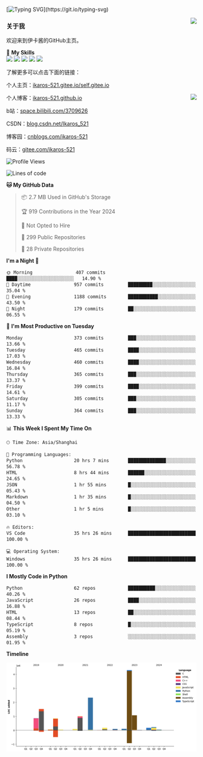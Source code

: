 [![Typing SVG](https://readme-typing-svg.herokuapp.com?size=25&duration=3000&color=8C43EA&vCenter=true&width=200&height=40&lines=Hi+Welcome+%F0%9F%91%8B%F0%9F%8F%BB;I'm+Love丶伊卡洛斯~~)](https://git.io/typing-svg)

<a href="#">
  <img align="right" src="https://github-readme-stats.vercel.app/api?username=Ikaros-521&count_private=true&show_icons=true&bg_color=15,f2f7fd,E0EAFC" />
</a>

### 关于我

欢迎来到伊卡酱的GitHub主页。

🌟 **My Skills**  
![](https://img.shields.io/badge/-C-A8B9CC?style=flat-square&logo=C&logoColor=fff)
![](https://img.shields.io/badge/-Python-3776AB?style=flat-square&logo=Python&logoColor=fff)
![](https://img.shields.io/badge/-JavaScript-F7DF1E?style=flat-square&logo=JavaScript&logoColor=fff)
![](https://img.shields.io/badge/-C++-00599C?style=flat-square&logo=Cpp&logoColor=fff)
![](https://img.shields.io/badge/-Linux-000000?style=flat-square&logo=Linux&logoColor=fff)

了解更多可以点击下面的链接：  

个人主页：[ikaros-521.gitee.io/self.gitee.io](https://ikaros-521.gitee.io/self.gitee.io/)  

<img align='right' src="https://github.com/Ikaros-521/Ikaros-521/assets/40910637/3a5e50bc-91dc-4aa5-b7a0-8b27ad1c2b33" height="330">

个人博客：[ikaros-521.github.io](https://ikaros-521.github.io/)  

b站：[space.bilibili.com/3709626](https://space.bilibili.com/3709626)  

CSDN：[blog.csdn.net/Ikaros_521](https://blog.csdn.net/Ikaros_521)  

博客园：[cnblogs.com/ikaros-521](https://www.cnblogs.com/ikaros-521)  

码云：[gitee.com/ikaros-521](https://gitee.com/ikaros-521)  


<!--START_SECTION:waka-->
![Profile Views](http://img.shields.io/badge/Profile%20Views-9-blue)

![Lines of code](https://img.shields.io/badge/From%20Hello%20World%20I%27ve%20Written-12.9%20million%20lines%20of%20code-blue)

**🐱 My GitHub Data** 

> 📦 2.7 MB Used in GitHub's Storage 
 > 
> 🏆 919 Contributions in the Year 2024
 > 
> 🚫 Not Opted to Hire
 > 
> 📜 299 Public Repositories 
 > 
> 🔑 28 Private Repositories 
 > 
**I'm a Night 🦉** 

```text
🌞 Morning                407 commits         ████░░░░░░░░░░░░░░░░░░░░░   14.90 % 
🌆 Daytime                957 commits         █████████░░░░░░░░░░░░░░░░   35.04 % 
🌃 Evening                1188 commits        ███████████░░░░░░░░░░░░░░   43.50 % 
🌙 Night                  179 commits         ██░░░░░░░░░░░░░░░░░░░░░░░   06.55 % 
```
📅 **I'm Most Productive on Tuesday** 

```text
Monday                   373 commits         ███░░░░░░░░░░░░░░░░░░░░░░   13.66 % 
Tuesday                  465 commits         ████░░░░░░░░░░░░░░░░░░░░░   17.03 % 
Wednesday                460 commits         ████░░░░░░░░░░░░░░░░░░░░░   16.84 % 
Thursday                 365 commits         ███░░░░░░░░░░░░░░░░░░░░░░   13.37 % 
Friday                   399 commits         ████░░░░░░░░░░░░░░░░░░░░░   14.61 % 
Saturday                 305 commits         ███░░░░░░░░░░░░░░░░░░░░░░   11.17 % 
Sunday                   364 commits         ███░░░░░░░░░░░░░░░░░░░░░░   13.33 % 
```


📊 **This Week I Spent My Time On** 

```text
🕑︎ Time Zone: Asia/Shanghai

💬 Programming Languages: 
Python                   20 hrs 7 mins       ██████████████░░░░░░░░░░░   56.78 % 
HTML                     8 hrs 44 mins       ██████░░░░░░░░░░░░░░░░░░░   24.65 % 
JSON                     1 hr 55 mins        █░░░░░░░░░░░░░░░░░░░░░░░░   05.43 % 
Markdown                 1 hr 35 mins        █░░░░░░░░░░░░░░░░░░░░░░░░   04.50 % 
Other                    1 hr 5 mins         █░░░░░░░░░░░░░░░░░░░░░░░░   03.10 % 

🔥 Editors: 
VS Code                  35 hrs 26 mins      █████████████████████████   100.00 % 

💻 Operating System: 
Windows                  35 hrs 26 mins      █████████████████████████   100.00 % 
```

**I Mostly Code in Python** 

```text
Python                   62 repos            ██████████░░░░░░░░░░░░░░░   40.26 % 
JavaScript               26 repos            ████░░░░░░░░░░░░░░░░░░░░░   16.88 % 
HTML                     13 repos            ██░░░░░░░░░░░░░░░░░░░░░░░   08.44 % 
TypeScript               8 repos             █░░░░░░░░░░░░░░░░░░░░░░░░   05.19 % 
Assembly                 3 repos             ░░░░░░░░░░░░░░░░░░░░░░░░░   01.95 % 
```



**Timeline**

![Lines of Code chart](https://raw.githubusercontent.com/Ikaros-521/Ikaros-521/main/assets/bar_graph.png)


<!--END_SECTION:waka-->


<!--
**Ikaros-521/Ikaros-521** is a ✨ _special_ ✨ repository because its `README.md` (this file) appears on your GitHub profile.

Here are some ideas to get you started:

- 🔭 I’m currently working on ...
- 🌱 I’m currently learning ...
- 👯 I’m looking to collaborate on ...
- 🤔 I’m looking for help with ...
- 💬 Ask me about ...
- 📫 How to reach me: ...
- 😄 Pronouns: ...
- ⚡ Fun fact: ...
-->
